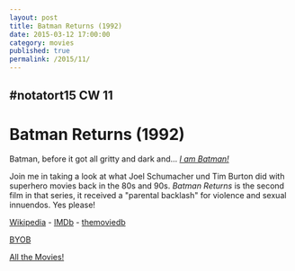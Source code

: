 ```yaml
---
layout: post
title: Batman Returns (1992)
date: 2015-03-12 17:00:00
category: movies
published: true
permalink: /2015/11/
---
```


## \#notatort15 CW 11
# Batman Returns \(1992\)

Batman, before it got all gritty and dark and... [*I am Batman!*](http://giphy.com/gifs/sheldon-cooper-big-bang-theory-5ovKWTsun67Vm)

Join me in taking a look at what Joel Schumacher und Tim Burton did with superhero movies back in the 80s and 90s. *Batman Returns* is the second film in that series, it received a "parental backlash" for violence and sexual innuendos. Yes please!

[Wikipedia](http://en.wikipedia.org/wiki/Batman_Returns) - [IMDb](http://www.imdb.com/title/tt0103776/?ref_=fn_al_tt_1) - [themoviedb](https://www.themoviedb.org/movie/364-batman-returns)

<a href="http://en.wikipedia.org/wiki/BYOB_(beverage)">BYOB</a>

[All the Movies!](http://notatort.com/allthemovies/)

<!--include jquery & backstretch-->

<script type="text/javascript" src="https://ajax.googleapis.com/ajax/libs/jquery/1.7.2/jquery.min.js"></script>

<script type="text/javascript" src="http://notatort.com/jquery.backstretch.min.js"></script>

<script type="text/javascript">

$(function(){

     $(window).resize(function(){
     
         if($(this).width() >= 767){
         
             $.backstretch("http://notatort.com/bg1511.jpg", {speed: 150});
             
         }
         
      })
      
      .resize();//trigger resize on page load
      
});

</script>
